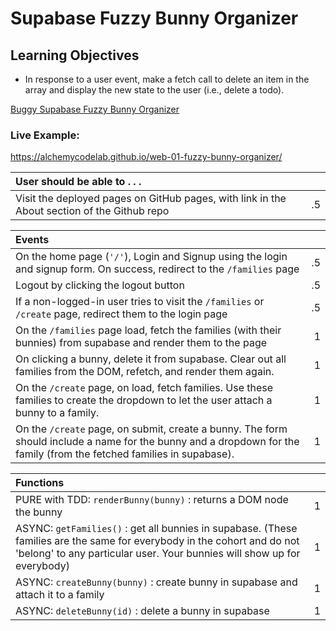 # Supabase Fuzzy Bunny Organizer

## Learning Objectives
- In response to a user event, make a fetch  call to delete an item in the array and display the new state to the user (i.e., delete a todo).

[Buggy Supabase Fuzzy Bunny Organizer](https://github.com/alchemycodelab/buggy-js-fuzzy-bunny-organizer)

### Live Example:
https://alchemycodelab.github.io/web-01-fuzzy-bunny-organizer/

| User should be able to . . .                                                         |             |
| :----------------------------------------------------------------------------------- | ----------: |
| Visit the deployed pages on GitHub pages, with link in the About section of the Github repo |    .5 |

| Events                                                                                |             |
| :----------------------------------------------------------------------------------- | ----------: |
| On the home page (`'/'`), Login and Signup using the login and signup form. On success, redirect to the `/families` page   |        .5 |
| Logout by clicking the logout button                                                       |        .5 |
| If a non-logged-in user tries to visit the `/families` or `/create` page, redirect them to the login page     |       .5 |
| On the `/families` page load, fetch the families (with their bunnies) from supabase and render them to the page         |        1 |
| On clicking a bunny, delete it from supabase. Clear out all families from the DOM, refetch, and render them again.                                              |        1 |
| On the `/create` page, on load, fetch families. Use these families to create the dropdown to let the user attach a bunny to a family.                            |        1 |
| On the `/create` page, on submit, create a bunny. The form should include a name for the bunny and a dropdown for the family (from the fetched families in supabase).                            |        1 |


| Functions                                                                                |             |
| :----------------------------------------------------------------------------------- | ----------: |
| PURE with TDD: `renderBunny(bunny)` : returns a DOM node the bunny |1|
| ASYNC: `getFamilies()` : get all bunnies in supabase. (These families are the same for everybody in the cohort and do not 'belong' to any particular user. Your bunnies will show up for everybody) |1|
| ASYNC: `createBunny(bunny)` : create bunny in supabase and attach it to a family |1|
| ASYNC: `deleteBunny(id)` : delete a bunny in supabase |1|
